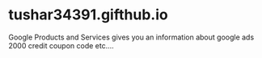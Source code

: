 # tushar34391.gifthub.io
Google Products and Services gives you an information about google ads 2000 credit coupon code etc....    
